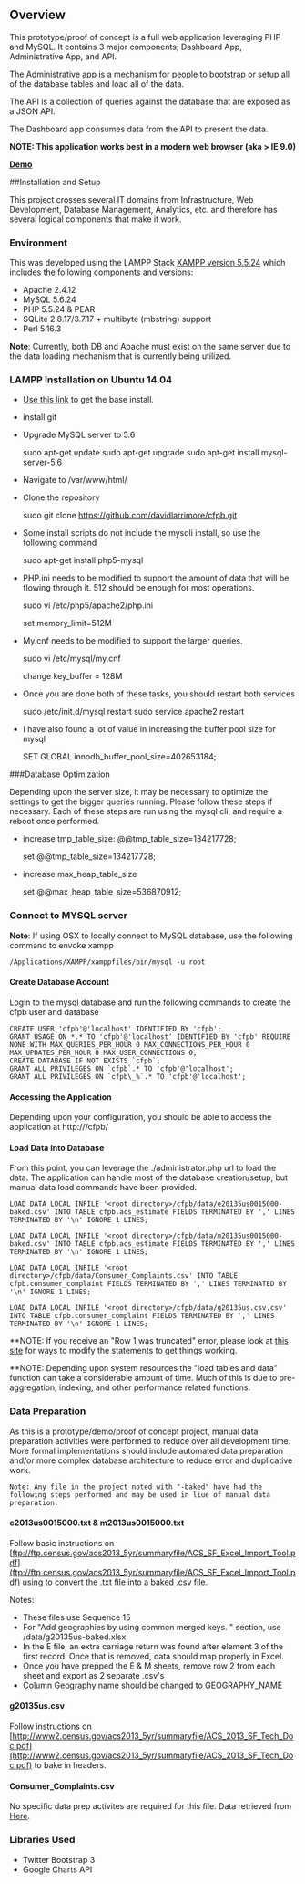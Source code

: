 ## Overview
This prototype/proof of concept is a full web application leveraging PHP and MySQL. It contains 3 major components; Dashboard App, Administrative App, and API.

The Administrative app is a mechanism for people to bootstrap or setup all of the database tables and load all of the data.

The API is a collection of queries against the database that are exposed as a JSON API.

The Dashboard app consumes data from the API to present the data.


**NOTE: This application works best in a modern web browser (aka > IE 9.0)**

**[Demo](http://ec2-52-3-169-110.compute-1.amazonaws.com/cfpb/)**

##Installation and Setup

This project crosses several IT domains from Infrastructure, Web Development, Database Management, Analytics, etc. and therefore has several logical components that make it work.


### Environment

This was developed using the LAMPP Stack [XAMPP version 5.5.24](https://www.apachefriends.org/download.html) which includes the following components and versions:

* Apache 2.4.12
* MySQL 5.6.24
* PHP 5.5.24 & PEAR
* SQLite 2.8.17/3.7.17 + multibyte (mbstring) support
* Perl 5.16.3

**Note**: Currently, both DB and Apache must exist on the same server due to the data loading mechanism that is currently being utilized.

### LAMPP Installation on Ubuntu 14.04

* [Use this link](http://howtoubuntu.org/how-to-install-lamp-on-ubuntu) to get the base install.
* install git
* Upgrade MySQL server to 5.6


	sudo apt-get update
	sudo apt-get upgrade
	sudo apt-get install mysql-server-5.6


* Navigate to /var/www/html/
* Clone the repository

	sudo git clone https://github.com/davidlarrimore/cfpb.git

* Some install scripts do not include the mysqli install, so use the following command


	sudo apt-get install php5-mysql


* PHP.ini needs to be modified to support the amount of data that will be flowing through it. 512 should be enough for most operations.


	sudo vi /etc/php5/apache2/php.ini

	set memory_limit=512M


* My.cnf needs to be modified to support the larger queries.


	sudo vi /etc/mysql/my.cnf

	change key_buffer              = 128M


* Once you are done both of these tasks, you should restart both services


	sudo /etc/init.d/mysql restart 
	sudo service apache2 restart


* I have also found a lot of value in increasing the buffer pool size for mysql

	SET GLOBAL innodb_buffer_pool_size=402653184;


###Database Optimization

Depending upon the server size, it may be necessary to optimize the settings to get the bigger queries running. Please follow these steps if necessary. Each of these steps are run using the mysql cli, and require a reboot once performed.


* increase tmp_table_size: @@tmp_table_size=134217728;

	set @@tmp_table_size=134217728;

* increase max_heap_table_size

	set @@max_heap_table_size=536870912;




### Connect to MYSQL server


**Note**: If using OSX to locally connect to MySQL database, use the following command to envoke xampp

	/Applications/XAMPP/xamppfiles/bin/mysql -u root



#### Create Database Account

Login to the mysql database and run the following commands to create the cfpb user and database

	CREATE USER 'cfpb'@'localhost' IDENTIFIED BY 'cfpb';
	GRANT USAGE ON *.* TO 'cfpb'@'localhost' IDENTIFIED BY 'cfpb' REQUIRE NONE WITH MAX_QUERIES_PER_HOUR 0 MAX_CONNECTIONS_PER_HOUR 0 MAX_UPDATES_PER_HOUR 0 MAX_USER_CONNECTIONS 0;
	CREATE DATABASE IF NOT EXISTS `cfpb`;
	GRANT ALL PRIVILEGES ON `cfpb`.* TO 'cfpb'@'localhost';
	GRANT ALL PRIVILEGES ON `cfpb\_%`.* TO 'cfpb'@'localhost';





#### Accessing the Application

Depending upon your configuration, you should be able to access the application at http://<hostname>/cfpb/



#### Load Data into Database

From this point, you can leverage the ./administrator.php url to load the data. The application can handle most of the database creation/setup, but manual data load commands have been provided.


	LOAD DATA LOCAL INFILE '<root directory>/cfpb/data/e20135us0015000-baked.csv' INTO TABLE cfpb.acs_estimate FIELDS TERMINATED BY ',' LINES TERMINATED BY '\n' IGNORE 1 LINES;

	LOAD DATA LOCAL INFILE '<root directory>/cfpb/data/m20135us0015000-baked.csv' INTO TABLE cfpb.acs_estimate FIELDS TERMINATED BY ',' LINES TERMINATED BY '\n' IGNORE 1 LINES;

	LOAD DATA LOCAL INFILE '<root directory>/cfpb/data/Consumer_Complaints.csv' INTO TABLE cfpb.consumer_complaint FIELDS TERMINATED BY ',' LINES TERMINATED BY '\n' IGNORE 1 LINES;

	LOAD DATA LOCAL INFILE '<root directory>/cfpb/data/g20135us.csv.csv' INTO TABLE cfpb.consumer_complaint FIELDS TERMINATED BY ',' LINES TERMINATED BY '\n' IGNORE 1 LINES;


**NOTE: If you receive an "Row 1 was truncated" error, please look at [this site](http://www.alanjames.org/2009/08/mysql-row-n-was-truncated-a-solution/) for ways to modify the statements to get things working.


**NOTE: Depending upon system resources the "load tables and data" function can take a considerable amount of time. Much of this is due to pre-aggregation, indexing, and other performance related functions.




### Data Preparation

As this is a prototype/demo/proof of concept project, manual data preparation activities were performed to reduce over all development time. More formal implementations should include automated data preparation and/or more complex database architecture to reduce error and duplicative work.

	Note: Any file in the project noted with "-baked" have had the following steps performed and may be used in liue of manual data preparation.


#### e2013us0015000.txt & m2013us0015000.txt


Follow basic instructions on [ftp://ftp.census.gov/acs2013_5yr/summaryfile/ACS_SF_Excel_Import_Tool.pdf](ftp://ftp.census.gov/acs2013_5yr/summaryfile/ACS_SF_Excel_Import_Tool.pdf) using  to convert the .txt file into a baked .csv file.


Notes:


* These files use Sequence 15
* For "Add geographies by using common merged keys. " section, use /data/g20135us-baked.xlsx
* In the E file, an extra carriage return was found after element 3 of the first record. Once that is removed, data should map properly in Excel.
* Once you have prepped the E & M sheets, remove row 2 from each sheet and export as 2 separate .csv's
* Column Geography name should be changed to GEOGRAPHY_NAME



#### g20135us.csv

Follow instructions on [http://www2.census.gov/acs2013_5yr/summaryfile/ACS_2013_SF_Tech_Doc.pdf](http://www2.census.gov/acs2013_5yr/summaryfile/ACS_2013_SF_Tech_Doc.pdf) to bake in headers.


#### Consumer_Complaints.csv

No specific data prep activites are required for this file. Data retrieved from [Here](http://www.consumerfinance.gov/complaintdatabase/#download-the-data).




### Libraries Used

* Twitter Bootstrap 3
* Google Charts API


